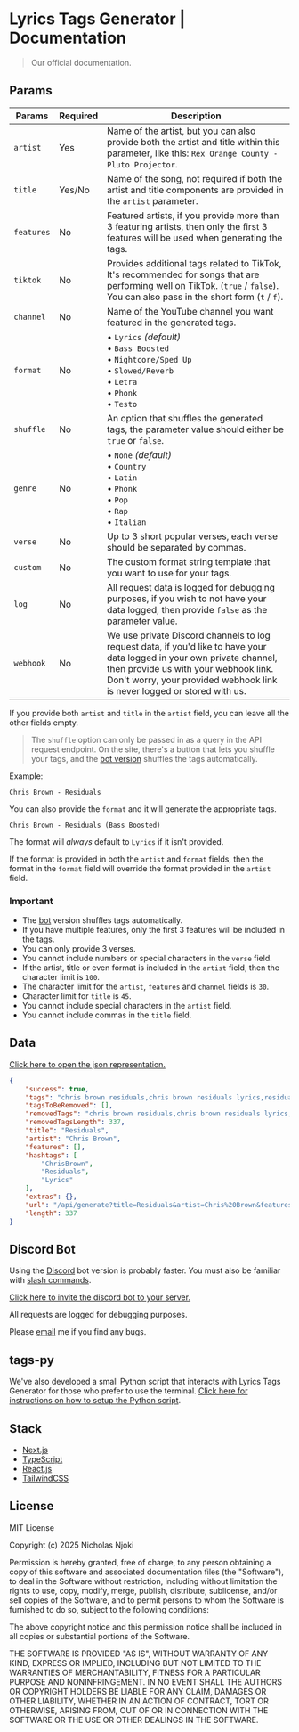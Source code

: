 # Lyrics Tags Generator | Documentation

 > Our official documentation.

## Params

| Params     | Required | Description |
|-----------|----------|------------------------|
| `artist`  | Yes   | Name of the artist, but you can also provide both the artist and title within this parameter, like this: `Rex Orange County - Pluto Projector`. |
| `title`   | Yes/No    | Name of the song, not required if both the artist and title components are provided in the `artist` parameter. |
| `features`| No    | Featured artists, if you provide more than 3 featuring artists, then only the first 3 features will be used when generating the tags. |
| `tiktok`  | No    | Provides additional tags related to TikTok, It's recommended for songs that are performing well on TikTok. (`true` / `false`). You can also pass in the short form (`t` / `f`). |
| `channel` | No    | Name of the YouTube channel you want featured in the generated tags. |
| `format`  | No    | • `Lyrics` *(default)*<br>• `Bass Boosted`<br>• `Nightcore/Sped Up`<br>• `Slowed/Reverb`<br>• `Letra`<br>• `Phonk`<br>• `Testo` |
| `shuffle` | No    | An option that shuffles the generated tags, the parameter value should either be `true` or `false`. |
| `genre`   | No    | • `None` *(default)*<br>• `Country`<br>• `Latin`<br>• `Phonk`<br>• `Pop`<br>• `Rap`<br>• `Italian` |
| `verse`   | No    | Up to 3 short popular verses, each verse should be separated by commas. |
| `custom`  | No    | The custom format string template that you want to use for your tags. |
| `log`     | No    | All request data is logged for debugging purposes, if you wish to not have your data logged, then provide `false` as the parameter value. |
| `webhook` | No    | We use private Discord channels to log request data, if you'd like to have your data logged in your own private channel, then provide us with your webhook link. Don't worry, your provided webhook link is never logged or stored with us. |

If you provide both `artist` and `title` in the `artist` field, you can leave all the other fields empty.

> The `shuffle` option can only be passed in as a query in the API request endpoint. On the site, there's a button that lets you shuffle your tags, and the [bot version](https://discord.com/oauth2/authorize?client_id=1338567480834265193&permissions=2147534848&integration_type=0&scope=bot) shuffles the tags automatically.

Example:

```Chris Brown - Residuals```

You can also provide the `format` and it will generate the appropriate tags.

```Chris Brown - Residuals (Bass Boosted)```

The format will _always_ default to `Lyrics` if it isn't provided.

If the format is provided in both the `artist` and `format` fields, then the format in the `format` field will override the format provided in the `artist` field.

### Important
- The [bot](https://discord.com/oauth2/authorize?client_id=1338567480834265193&permissions=2147534848&integration_type=0&scope=bot) version shuffles tags automatically.
- If you have multiple features, only the first 3 features will be included in the tags.
- You can only provide 3 verses.
- You cannot include numbers or special characters in the `verse` field.
- If the artist, title or even format is included in the `artist` field, then the character limit is `100`.
- The character limit for the `artist`, `features` and `channel` fields is `30`.
- Character limit for `title` is `45`.
- You cannot include special characters in the `artist` field.
- You cannot include commas in the `title` field.

## Data

[Click here to open the json representation.](https://tags.notnick.io/api/generate?title=Residuals&artist=Chris%20Brown&features=none&tiktok=false&format=lyrics&channel=none)

```json
{
    "success": true,
    "tags": "chris brown residuals,chris brown residuals lyrics,residuals lyrics,residuals chris brown lyrics,lyrics residuals,lyrics chris brown residuals,chris brown lyrics residuals,residuals lyric video,lyrics residuals chris brown,chris brown lyrics,lyrics chris brown,residuals,chris brown,residuals chris brown,lyrics",
    "tagsToBeRemoved": [],
    "removedTags": "chris brown residuals,chris brown residuals lyrics,residuals lyrics,residuals chris brown lyrics,lyrics residuals,lyrics chris brown residuals,chris brown lyrics residuals,residuals lyric video,lyrics residuals chris brown,chris brown lyrics,lyrics chris brown,residuals,chris brown,residuals chris brown,lyrics",
    "removedTagsLength": 337,
    "title": "Residuals",
    "artist": "Chris Brown",
    "features": [],
    "hashtags": [
        "ChrisBrown",
        "Residuals",
        "Lyrics"
    ],
    "extras": {},
    "url": "/api/generate?title=Residuals&artist=Chris%20Brown&features=none&tiktok=false&format=lyrics&channel=none&shuffle=false&genre=none&verse=none",
    "length": 337
}
```

## Discord Bot

Using the [Discord](https://discord.com/) bot version is probably faster. You must also be familiar with [slash commands](https://support-apps.discord.com/hc/en-us/articles/26501837786775-Slash-Commands-FAQ).

[Click here to invite the discord bot to your server.](https://discord.com/oauth2/authorize?client_id=1338567480834265193&permissions=2147534848&integration_type=0&scope=bot)

All requests are logged for debugging purposes.

Please [email](mailto:hi@notnick.io) me if you find any bugs.

## tags-py

We've also developed a small Python script that interacts with Lyrics Tags Generator for those who prefer to use the terminal. [Click here for instructions on how to setup the Python script](https://github.com/alsonick/tags-py).

## Stack

- [Next.js](https://nextjs.org/)
- [TypeScript](https://www.typescriptlang.org/)
- [React.js](https://react.dev/)
- [TailwindCSS](https://tailwindcss.com/)

## License

MIT License

Copyright (c) 2025 Nicholas Njoki

Permission is hereby granted, free of charge, to any person obtaining a copy of this software and associated documentation files (the "Software"), to deal in the Software without restriction, including without limitation the rights to use, copy, modify, merge, publish, distribute, sublicense, and/or sell copies of the Software, and to permit persons to whom the Software is furnished to do so, subject to the following conditions:

The above copyright notice and this permission notice shall be included in all copies or substantial portions of the Software.

THE SOFTWARE IS PROVIDED "AS IS", WITHOUT WARRANTY OF ANY KIND, EXPRESS OR IMPLIED, INCLUDING BUT NOT LIMITED TO THE WARRANTIES OF MERCHANTABILITY, FITNESS FOR A PARTICULAR PURPOSE AND NONINFRINGEMENT. IN NO EVENT SHALL THE AUTHORS OR COPYRIGHT HOLDERS BE LIABLE FOR ANY CLAIM, DAMAGES OR OTHER LIABILITY, WHETHER IN AN ACTION OF CONTRACT, TORT OR OTHERWISE, ARISING FROM, OUT OF OR IN CONNECTION WITH THE SOFTWARE OR THE USE OR OTHER DEALINGS IN THE SOFTWARE.
